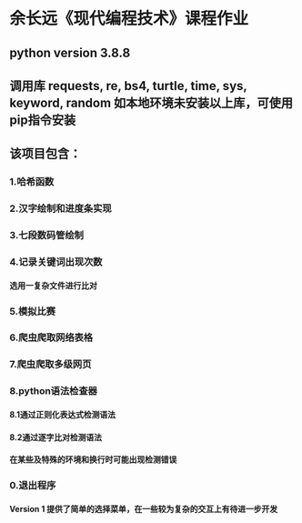 # 余长远《现代编程技术》课程作业
## python version 3.8.8 
## 调用库 requests, re, bs4, turtle, time, sys, keyword, random 如本地环境未安装以上库，可使用pip指令安装

## 该项目包含：
### 1.哈希函数
### 2.汉字绘制和进度条实现
### 3.七段数码管绘制
### 4.记录关键词出现次数
#### 选用一复杂文件进行比对
### 5.模拟比赛
### 6.爬虫爬取网络表格
### 7.爬虫爬取多级网页
### 8.python语法检查器
#### 8.1通过正则化表达式检测语法
#### 8.2通过逐字比对检测语法
#### 在某些及特殊的环境和换行时可能出现检测错误
### 0.退出程序

#### Version 1 提供了简单的选择菜单，在一些较为复杂的交互上有待进一步开发
